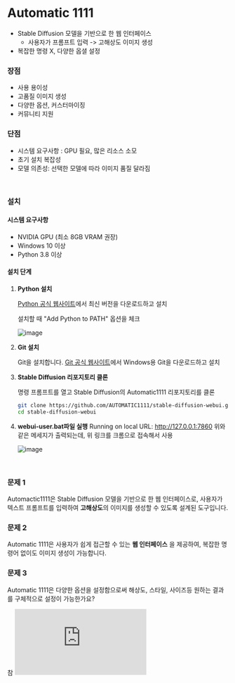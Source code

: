 # Automatic 1111

- Stable Diffusion 모델을 기반으로 한 웹 인터페이스
  - 사용자가 프롬프트 입력 -> 고해상도 이미지 생성
- 복잡한 명령 X, 다양한 옵셜 설정



### 장점

- 사용 용이성
- 고품질 이미지 생성
- 다양한 옵션, 커스터마이징
- 커뮤니티 지원

### 단점

- 시스템 요구사항 : GPU 필요, 많은 리소스 소모
- 초기 설치 복잡성
- 모델 의존성: 선택한 모델에 따라 이미지 품질 달라짐



<br/>

### 설치

#### 시스템 요구사항

- NVIDIA GPU (최소 8GB VRAM 권장)
- Windows 10 이상
- Python 3.8 이상

#### 설치 단계

1. **Python 설치**

    [Python 공식 웹사이트](https://www.python.org/downloads/windows/)에서 최신 버전을 다운로드하고 설치

   설치할 때 "Add Python to PATH" 옵션을 체크

   ![image](https://github.com/user-attachments/assets/433b36da-b0ed-4621-beb8-0d59124b22b1)


3. **Git 설치**

   Git을 설치합니다. [Git 공식 웹사이트](https://git-scm.com/download/win)에서 Windows용 Git을 다운로드하고 설치

4. **Stable Diffusion 리포지토리 클론**

   명령 프롬프트를 열고 Stable Diffusion의 Automatic1111 리포지토리를 클론

   ```bash
   git clone https://github.com/AUTOMATIC1111/stable-diffusion-webui.git
   cd stable-diffusion-webui
   ```

5. **webui-user.bat파일 실행**
   Running on local URL: http://127.0.0.1:7860
   위와 같은 메세지가 출력되는데, 위 링크를 크롬으로 접속해서 사용

   ![image](https://github.com/user-attachments/assets/92492261-b7b2-4f01-ae0a-44e7037c4705)



<br/>

### 문제 1

Automactic1111은 Stable Diffusion 모델을 기반으로 한 웹 인터페이스로, 사용자가 텍스트 프롬프트를 입력하여 **고해상도**의 이미지를 생성할 수 있도록 설계된 도구입니다.



### 문제 2

Automatic 1111은 사용자가 쉽게 접근할 수 있는 **웹 인터페이스** 을 제공하여, 복잡한 명령어 없이도 이미지 생성이 가능합니다.



### 문제 3

Automatic 1111은 다양한 옵션을 설정함으로써 해상도, 스타일, 사이즈등 원하는 결과를 구체적으로 설정이 가능한가요?

참 ![정답](https://learn.hansung.ac.kr/theme/image.php?theme=coursemosv2&component=core&rev=1729803602&image=i%2Fgrade_correct)